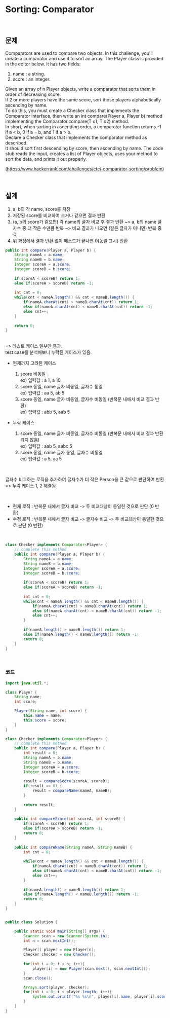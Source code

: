 Sorting: Comparator
=====================

<br/>

## 문제
Comparators are used to compare two objects. In this challenge, you'll create a comparator and use it to sort an array. The Player class is provided in the editor below. It has two fields: <br/>
1. name : a string. <br/>
2. score : an integer. <br/>

Given an array of n Player objects, write a comparator that sorts them in order of decreasing score. <br/>
If 2 or more players have the same score, sort those players alphabetically ascending by name. <br/>
To do this, you must create a Checker class that implements the Comparator interface, then write an int compare(Player a, Player b) method implementing the Comparator.compare(T o1, T o2) method. <br/>
In short, when sorting in ascending order, a comparator function returns -1 if a < b, 0 if a = b, and 1 if a > b. <br/>
Declare a Checker class that implements the comparator method as described. <br/>
It should sort first descending by score, then ascending by name. The code stub reads the input, creates a list of Player objects, uses your method to sort the data, and prints it out properly. <br/>

(https://www.hackerrank.com/challenges/ctci-comparator-sorting/problem)

<br/>

## 설계
1. a, b의 각 name, score를 저장
2. 저장된 score를 비교하여 크거나 같으면 결과 반환
3. (a, b의 score가 같으면) 각 name의 글자 비교 후 결과 반환
  ~> a, b의 name 글자수 중 더 작은 수만큼 반복
  ~> 비교 결과가 나오면 (같은 글자가 아니면) 반복 종료
4. 위 과정에서 결과 반환 없이 메소드가 끝나면 0(동일 표시) 반환

```java
public int compare(Player a, Player b) {
    String nameA = a.name;
    String nameB = b.name;
    Integer scoreA = a.score;
    Integer scoreB = b.score;
    
    if(scoreA < scoreB) return 1;
    else if(scoreA > scoreB) return -1;
    
    int cnt = 0;
    while(cnt < nameA.length() && cnt < nameB.length()) {
        if(nameA.charAt(cnt) > nameB.charAt(cnt)) return 1;
        else if(nameA.charAt(cnt) < nameB.charAt(cnt)) return -1;
        else cnt++;
    }
    
    return 0;
}
```

<br/>
=> 테스트 케이스 일부만 통과. <br/>
test case를 분석해보니 누락된 케이스가 있음. <br/>

* 현재까지 고려된 케이스
  1. score 비동일 <br/>
    ex) 입력값 : a 1, a 10
  2. score 동일, name 글자 비동일, 글자수 동일 <br/>
    ex) 입력값 : aa 5, ab 5
  3. score 동일, name 글자 비동일, 글자수 비동일 (반복문 내에서 비교 결과 반환) <br/>
    ex) 입력값 : abb 5, aab 5

* 누락 케이스
  1. score 동일, name 글자 비동일, 글자수 비동일 (반복문 내에서 비교 결과 반환되지 않음) <br/>
    ex) 입력값 : aab 5, aabc 5
  2. score 동일, name 글자 동일, 글자수 비동일 <br/>
    ex) 입력값 : a 5, aa 5

<br/>

글자수 비교하는 로직을 추가하여 글자수가 더 작은 Person을 큰 값으로 판단하여 반환 => 누락 케이스 1, 2 해결됨

<br/>

* 현재 로직 : 반복문 내에서 글자 비교 -> 두 비교대상이 동일한 것으로 판단 (0 반환) 
* 수정 로직 : 반복문 내에서 글자 비교 -> 글자수 비교 -> 두 비교대상이 동일한 것으로 판단 (0 반환) 

<br/>

```java
class Checker implements Comparator<Player> {
  	// complete this method
	public int compare(Player a, Player b) {
        String nameA = a.name;
        String nameB = b.name;
        Integer scoreA = a.score;
        Integer scoreB = b.score;
        
        if(scoreA < scoreB) return 1;
        else if(scoreA > scoreB) return -1;
        
        int cnt = 0;
        while(cnt < nameA.length() && cnt < nameB.length()) {
            if(nameA.charAt(cnt) > nameB.charAt(cnt)) return 1;
            else if(nameA.charAt(cnt) < nameB.charAt(cnt)) return -1;
            else cnt++;
        }
        
        if(nameA.length() > nameB.length()) return 1;
        else if(nameA.length() < nameB.length()) return -1;
        return 0;
    }
}
```

<br/>

### 코드
```java
import java.util.*;

class Player {
	String name;
	int score;

	Player(String name, int score) {
		this.name = name;
		this.score = score;
	}
}

class Checker implements Comparator<Player> {
  	// complete this method
	public int compare(Player a, Player b) {
        int result = 0;
        String nameA = a.name;
        String nameB = b.name;
        Integer scoreA = a.score;
        Integer scoreB = b.score;
        
        result = compareScore(scoreA, scoreB);
        if(result == 0) {
            result = compareName(nameA, nameB);
        }
        
        return result;
    }
    
    public int compareScore(int scoreA, int scoreB) {
        if(scoreA < scoreB) return 1;
        else if(scoreA > scoreB) return -1;
        return 0;
    }
    
    public int compareName(String nameA, String nameB) {
        int cnt = 0;
        
        while(cnt < nameA.length() && cnt < nameB.length()) {
            if(nameA.charAt(cnt) > nameB.charAt(cnt)) return 1;
            else if(nameA.charAt(cnt) < nameB.charAt(cnt)) return -1;
            else cnt++;
        }
        
        if(nameA.length() > nameB.length()) return 1;
        else if(nameA.length() < nameB.length()) return -1;
        return 0;
    }
}


public class Solution {

    public static void main(String[] args) {
        Scanner scan = new Scanner(System.in);
        int n = scan.nextInt();

        Player[] player = new Player[n];
        Checker checker = new Checker();
        
        for(int i = 0; i < n; i++){
            player[i] = new Player(scan.next(), scan.nextInt());
        }
        scan.close();

        Arrays.sort(player, checker);
        for(int i = 0; i < player.length; i++){
            System.out.printf("%s %s\n", player[i].name, player[i].score);
        }
    }
}
```
